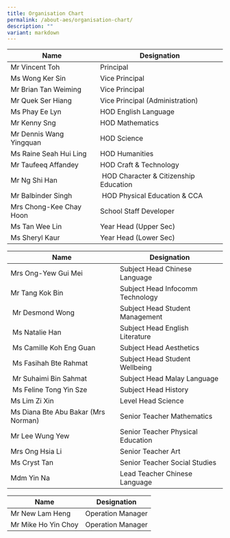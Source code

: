 ```yaml
---
title: Organisation Chart
permalink: /about-aes/organisation-chart/
description: ""
variant: markdown
---
```

| **Name** | **Designation** | 
| -------- | -------- | 
| Mr Vincent Toh | Principal | 
|Ms Wong Ker Sin    | Vice Principal     | 
| Mr Brian Tan Weiming  | Vice Principal  | 
| Mr Quek Ser Hiang  | Vice Principal (Administration)    | 
| Ms Phay Ee Lyn    | HOD English Language    | 
|Mr Kenny Sng | HOD Mathematics | 
| Mr Dennis Wang Yingquan | HOD Science     | 
|Ms Raine Seah Hui Ling| HOD Humanities | 
| Mr Taufeeq Affandey | HOD Craft & Technology   | 
| Mr Ng Shi Han    |  HOD Character & Citizenship Education    | 
| Mr Balbinder Singh   |  HOD Physical Education & CCA     | 
| Mrs Chong-Kee Chay Hoon  | School Staff Developer     | 
| Ms Tan Wee Lin   | Year Head (Upper Sec)| 
| Ms Sheryl Kaur    | Year Head (Lower Sec)| 


| **Name** | **Designation**|
| -------- | -------- | 
| Mrs Ong-Yew Gui Mei   | Subject Head Chinese Language    |
| Mr Tang Kok Bin    | Subject Head Infocomm Technology   | 
|  Mr Desmond Wong   | Subject Head Student Management   | 
|  Ms Natalie Han    | Subject Head English Literature  | 
|  Ms Camille Koh Eng Guan    | Subject Head Aesthetics | 
| Ms Fasihah Bte Rahmat| Subject Head Student Wellbeing     | 
| Mr Suhaimi Bin Sahmat |Subject Head Malay Language| 
| Ms Feline Tong Yin Sze |Subject Head History| 
|Ms Lim Zi Xin | Level Head Science| 
| Ms Diana Bte Abu Bakar (Mrs Norman)| Senior Teacher Mathematics| 
| Mr Lee Wung Yew| Senior Teacher Physical Education| 
| Mrs Ong Hsia Li | Senior Teacher Art| 
| Ms Cryst Tan| Senior Teacher Social Studies| 
| Mdm Yin Na| Lead Teacher Chinese Language| 

| **Name** | **Designation**|
| -------- | -------- | 
| Mr New Lam Heng| Operation Manager |
| Mr Mike Ho Yin Choy| Operation Manager |
